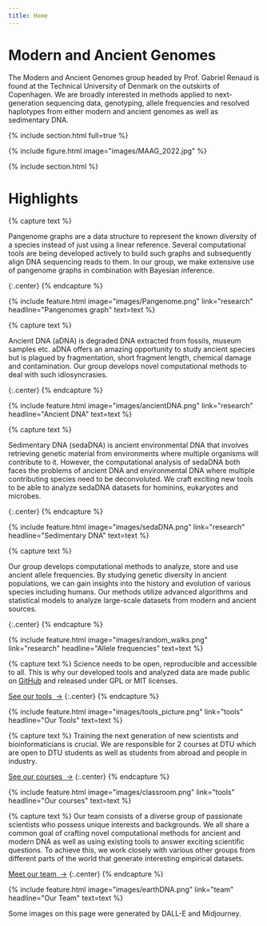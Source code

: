 ```yaml
---
title: Home
---
```


# Modern and Ancient Genomes

The Modern and Ancient Genomes group headed by Prof. Gabriel Renaud is found at the Technical University of Denmark on the outskirts of Copenhagen. We are broadly interested in methods applied to next-generation sequencing data, genotyping, allele frequencies and resolved haplotypes from either modern and ancient genomes as well as sedimentary DNA. 


{% include section.html full=true %}

{% include figure.html
  image="images/MAAG_2022.jpg"
%}

{% include section.html %}

# Highlights

{% capture text %}

Pangenome graphs are a data structure to represent the known diversity of a species instead of just using a linear reference. Several computational tools are being developed actively to build such graphs and subsequently align DNA sequencing reads to them. In our group, we make extensive use of pangenome graphs in combination with Bayesian inference.  

{:.center}
{% endcapture %}

{%
  include feature.html
  image="images/Pangenome.png"
  link="research"
  headline="Pangenomes graph"
  text=text
%}

{% capture text %}

Ancient DNA (aDNA) is degraded DNA extracted from fossils, museum samples etc. aDNA offers an amazing opportunity to study ancient species but is plagued by fragmentation, short fragment length, chemical damage and contamination. Our group develops novel computational methods to deal with such idiosyncrasies.  

{:.center}
{% endcapture %}

{%
  include feature.html
  image="images/ancientDNA.png"
  link="research"
  headline="Ancient DNA"
  text=text
%}

{% capture text %}

Sedimentary DNA (sedaDNA) is ancient environmental DNA that involves retrieving genetic material from environments where multiple organisms will contribute to it. However, the computational analysis of sedaDNA both faces the problems of ancient DNA and environmental DNA where multiple contributing species need to be deconvoluted. We craft exciting new tools to be able to analyze sedaDNA datasets for hominins, eukaryotes and microbes.  

{:.center}
{% endcapture %}

{%
  include feature.html
  image="images/sedaDNA.png"
  link="research"
  headline="Sedimentary DNA"
  text=text
%}

{% capture text %}

Our group develops computational methods to analyze, store and use ancient allele frequencies. By studying genetic diversity in ancient populations, we can gain insights into the history and evolution of various species including humans. Our methods utilize advanced algorithms and statistical models to analyze large-scale datasets from modern and ancient sources.

{:.center}
{% endcapture %}

{%
  include feature.html
  image="images/random_walks.png"
  link="research"
  headline="Allele frequencies"
  text=text
%}


{% capture text %}
Science needs to be open, reproducible and accessible to all. This is why our developed tools and analyzed data are made public on <a href="https://github.com/grenaud/">GitHub</a> and released under GPL or MIT licenses.

[See our tools &nbsp;→](tools)
{:.center}
{% endcapture %}

{%
  include feature.html
  image="images/tools_picture.png"
  link="tools"
  headline="Our Tools"
  text=text
%}


{% capture text %}
Training the next generation of new scientists and bioinformaticians is crucial. We are responsible for 2 courses at DTU which are open to DTU students as well as students from abroad and people in industry. 

[See our courses &nbsp;→](tools)
{:.center}
{% endcapture %}

{%
  include feature.html
  image="images/classroom.png"
  link="tools"
  headline="Our courses"
  text=text
%}


{% capture text %}
Our team consists of a diverse group of passionate scientists who possess unique interests and backgrounds. We all share a common goal of crafting novel computational methods for ancient and modern DNA as well as using existing tools to answer exciting scientific questions. To achieve this, we work closely with various other groups from different parts of the world that generate interesting empirical datasets.

[Meet our team &nbsp;→](team)
{:.center}
{% endcapture %}

{%
  include feature.html
  image="images/earthDNA.png"
  link="team"
  headline="Our Team"
  text=text
%}


Some images on this page were generated by DALL-E and Midjourney. 
